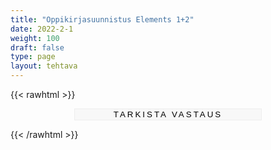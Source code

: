 ```yaml
---
title: "Oppikirjasuunnistus Elements 1+2"
date: 2022-2-1
weight: 100
draft: false
type: page
layout: tehtava
---
```


{{< rawhtml >}}

 <form autocomplete="off">
          <div id="ques0" class="ques">
  <h2>Introduction</h2>
  <p>Digikirja voi olla teille uusi ja hämmentävä kokemus. Ne voivat olla hämmentävä kokemus myös niitä paljon käyttäneille, sillä käyttöliittymä on sekava. Alussa se oli vielä sekavampi.</p>

<p>Harjoitellaan SanomaPron Elements 1+2-oppikirjan käyttöä lyhyen oppikirjasuunnistuksen avulla.</p>

<p>Saat eteesi tehtävän. Päästäksesi seuraavaan tehtävään sinun on annettava tekstilaatikkoon oikea vastaus.</p>

<p>Aloita kirjoittamalla tekstilaatikkoon 'start'.</p>
    <input type="text" name="answer0"/>
</div>

<div id="ques1" class="ques">
  <h2>Task 1</h2>
  <p>Avaa kurssisuunnitelma. Kurssisuunnitelmasta löydät oppituntien sisällöt, tärkeät päivämäärät, ja muuta muistettavaa. Sitä katsellaan tunneilla, mutta sitä kannattaa myös seurata omatoimisesti.</p>

<p> Kirjoita alla olevaan laatikkoon mikä on tiimijakson viidennen työpajan aihe.</p>

<input type="text" name="answer1"/>
</div>

<div id="ques2" class="ques">
  <h2>Task 2</h2>
  <p>Aivan mahtavaa! Yritä olla unohtamatta, mistä kurssisuunnitelma löytyy. Se on erittäin yleistä.</p>

  <p>Seuraavaksi etsitään tekstejä. Mene Teemaan 1 ja etsi sieltä oppikirjan ensimmäinen teksti, Text 1. Kirjoita alla olevaan laatikoon tuon kyseisen tekstin otsikko.</p>

<input type="text" name="answer2"/>
 </div>

<div id="ques3" class="ques">
  <h2>Task 3</h2>
  <p>Erinomaista työtä! Oletko varma, ettet ole käyttänyt digikirjaa aiemmin?</p>

<p>Tekstien lisäksi opiskellaan teemasanastoja. Teemassa 1 on myös teemasanasto, aiheena ruumiinosat.</p>

<p>Kirjoita alla olevaan tekstilaatikkoon ensimmäisen teemasanaston listan viimeisen sanan suomenkielinen versio.</p>

<input type="text" name="answer3"/>
</div>

<div id="ques4" class="ques">
<h2>Task 4</h2>
<p>Ja taas oikea vastaus! Mennää seuraavaan kohtaan.</p>

<p>Kielioppiosion löydät kirjan loppuosasta, osiosta Grammar. Mene kielioppiosioon ja etsi sieltä PASSIIVIN teoria, joko näköiskirjana tai ei. Ei Next level, vaan pelkkä passiivi. Sitä ei opetella vielä, mutta tehtävänäsi on löytää, mistä kielioppiteoria löytyy.</p>

<p>Teoriaosiosta löydät kuvan, jossa on lentoja. Miltä portilta lento Berliiniin lähtee? Tai olisi pitänyt lähteä, näköjään se on peruttu.</p>
  <input type="text" name="answer4"/>
</div>

<div id="ques5" class="ques">
  <h2>Task 5</h2>
  <p>Liian helppoa! Sitten seuraavaan tehtävään.</p>

<p>Etsitään tehtäviä. Ne on vähän hämmentävästi nimetty. Tekstien tehtävät yleensä muotoa 1.2, muut tehtävät saavat eteensä kirjaimen E, esim. E1.2. Kielioppitehtävissä eteen tulee G, esim G1.2. </p>

<p> Etsi tehtävä "3.3 Find the phrase". Koska se on tehtävä 3.3, se on osa tekstiä 3. Missähän teemassa Teksti 3 on? Ei ainakaan osiossa Grammar, koska se ei ole kielioppia.</p>

<p> Kirjoita alla olevaan taulukkoon tehtävän 3.3 kohdan 15 suomenkielinen vihje.</p>

<input type="text" name="answer5"/>
</div>

<div id="ques6" class="ques">
  <h2>Task 6</h2>
  <p>Sitten etsitään kielioppitehtäviä! Muistatko vielä, missä osiossa ne oli?</p>
  <p>Etsi tehtävä G13.3 Kerro kuvasta.</p>
  <p>Esimerkkilauseessa on sohva. Minkä värinen sohva? Kirjoita väri alla olevaan vastauskenttään.</p>

<input type="text" name="answer6"/>
</div>

<div id="ques7" class="ques">
  <h2>Task 7</h2>
<p> Erinomaista. Kuten huomaat, joskus tehtävät on vähän vaikea löytää. Opettajilla on kuitenkin keinonsa helpottaa tehtävien löytämistä, nimittäin tehtävänannot. Teille on tehty valmiiksi yksi tehtävänanto, löydät sen vasemmasta palkista kohdasta tehtävänannot. 

<p>Avaa tehtävänanto. Sen tehtävälistassa on vain yksi tehtävä. Mikä tuon tehtävän nimi on? Kirjoita se alla olevaan vastauskenttään.</p>

   <input type="text" name="answer7"/>
</div>

<input type="submit" id="submit" value="Tarkista vastaus" />

</form>

<style>
.ques {
    display: none;
}

		
input[type="text"] {
    outline: none;
    border: none;
    border-bottom: 1px solid black;
    font-size: inherit;
    background-color: #fafafa;
    text-align: center;
    display: block;
    outline: none;
    width: 300px;
    margin: 0.5em auto 1.5em;
}

input#submit {
    display: block;
    outline: none;
    width: 300px;
    margin: 0.5em auto 0.5em;
    background: #f8f8f8;
    text-transform: uppercase;
    letter-spacing: 3px;
    border: 1px solid #eeeeee;
}

.dark input[type="text"] {
    outline: none;
    border: none;
    border-bottom: 1px solid white;
    font-size: inherit;
    background-color: #fafafa;
    text-align: center;
    display: block;
    outline: none;
    width: 300px;
    color: white;
    background-color: #181A1B;
    margin: 0.5em auto 1.5em;
}

.dark input#submit {
    display: block;
    outline: none;
    width: 300px;
    color: white;
    margin: 0.5em auto 0.5em;
    background: #f8f8f8;
    text-transform: uppercase;
    letter-spacing: 3px;
    background-color: #181A1B;
    border: 1px solid #eeeeee;
}

  #finalMessage {
    background: white;
    color: black;
    padding-bottom: 2em;
    padding-top: 1em;
    }

  .dark #finalMessage {
    background: #181A1B;
    color:white;
    padding-bottom: 2em;
    padding-top: 1em;
  }

  .dark select {
    background-color: #181A1B;
    color: white;
  }

#hello{
  background: url(/img/kansikuvat/kurssivalikot/pakohuone.jpg)
}

#hello h {
  font-size: 2.5em!important;
}

</style>

<script>
window.onload = function() {
  var questionCnt = $("div.ques").length;
  questionOrder = [0,1,2,3,4,5,6,7,8];
    questionsAsked = 0;
    hideAllExcept(questionOrder[questionsAsked]);
  
}

// == Used for Task 2: Hides all questions except the given one ==
function hideAllExcept(question) {
  $("div.ques").hide(); // Hides all questions
  $("#ques" + question).show(); // Shows only the given question
}

// The answers
var answers = [
  ["start"],
  ["passiivi", "g9: passiivi"],
  ["the power of a pose"],
  ["vyötärö"],
  ["9", "09", "yhdeksän", "nine"],
  ["ilmeisesti"],
  ["vihreä", "green"],
  ["theme start 1"],
];

// == Used for Task 4: Triggered by the link, checks an answer ==
function checkAnswer() {

  var questionNumber = questionOrder[questionsAsked]; // The number of the question that is shown at the moment
  var answer; // Get the answer

  if (questionNumber == 1) {
    answer = $("#ques" + questionNumber + " input").val().toLowerCase().trim();
  } else {
    answer = $("#ques" + questionNumber + " input").val().toLowerCase().trim(); // The value of the input field that is placed in the given question
  }

  // Check whether the answer is correct
  var correct = answers[questionNumber].indexOf(answer) != -1;


  // Continue, if answer is correct
    if (correct) {
    questionsAsked++; //Increase questionsAsked
    if (questionsAsked >= questionOrder.length) {
    $("#ques8").empty();
    $("#ques8").append('<div id="finalMessage">Great success!<br><br>Finally, the door opens and you get out.</div>');
    } else {
      hideAllExcept(questionOrder[questionsAsked]); // Start over at step 2
    }
  }
}

$("form").on("submit", function(e) {
	e.preventDefault();
  checkAnswer();
});</script>
{{< /rawhtml >}}